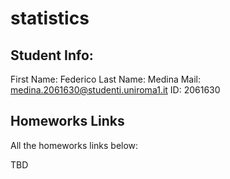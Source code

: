 # statistics


## Student Info:

First Name: Federico
Last Name: Medina
Mail: medina.2061630@studenti.uniroma1.it
ID: 2061630

## Homeworks Links
All the homeworks links below:

TBD